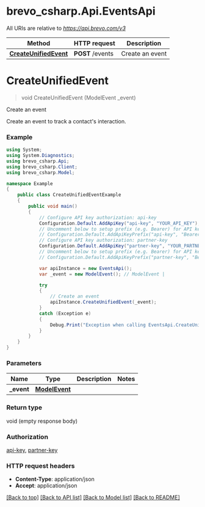 # brevo_csharp.Api.EventsApi

All URIs are relative to *https://api.brevo.com/v3*

Method | HTTP request | Description
------------- | ------------- | -------------
[**CreateUnifiedEvent**](EventsApi.md#createunifiedevent) | **POST** /events | Create an event


<a name="createunifiedevent"></a>
# **CreateUnifiedEvent**
> void CreateUnifiedEvent (ModelEvent _event)

Create an event

Create an event to track a contact's interaction.

### Example
```csharp
using System;
using System.Diagnostics;
using brevo_csharp.Api;
using brevo_csharp.Client;
using brevo_csharp.Model;

namespace Example
{
    public class CreateUnifiedEventExample
    {
        public void main()
        {
            // Configure API key authorization: api-key
            Configuration.Default.AddApiKey("api-key", "YOUR_API_KEY");
            // Uncomment below to setup prefix (e.g. Bearer) for API key, if needed
            // Configuration.Default.AddApiKeyPrefix("api-key", "Bearer");
            // Configure API key authorization: partner-key
            Configuration.Default.AddApiKey("partner-key", "YOUR_PARTNER_KEY");
            // Uncomment below to setup prefix (e.g. Bearer) for API key, if needed
            // Configuration.Default.AddApiKeyPrefix("partner-key", "Bearer");

            var apiInstance = new EventsApi();
            var _event = new ModelEvent(); // ModelEvent | 

            try
            {
                // Create an event
                apiInstance.CreateUnifiedEvent(_event);
            }
            catch (Exception e)
            {
                Debug.Print("Exception when calling EventsApi.CreateUnifiedEvent: " + e.Message );
            }
        }
    }
}
```

### Parameters

Name | Type | Description  | Notes
------------- | ------------- | ------------- | -------------
 **_event** | [**ModelEvent**](ModelEvent.md)|  | 

### Return type

void (empty response body)

### Authorization

[api-key](../README.md#api-key), [partner-key](../README.md#partner-key)

### HTTP request headers

 - **Content-Type**: application/json
 - **Accept**: application/json

[[Back to top]](#) [[Back to API list]](../README.md#documentation-for-api-endpoints) [[Back to Model list]](../README.md#documentation-for-models) [[Back to README]](../README.md)

